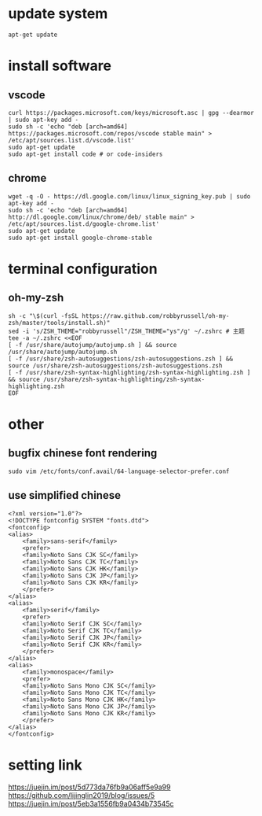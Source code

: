 # update system

    apt-get update

# install software

## vscode

    curl https://packages.microsoft.com/keys/microsoft.asc | gpg --dearmor | sudo apt-key add -
    sudo sh -c 'echo "deb [arch=amd64] https://packages.microsoft.com/repos/vscode stable main" > /etc/apt/sources.list.d/vscode.list'
    sudo apt-get update
    sudo apt-get install code # or code-insiders

## chrome

    wget -q -O - https://dl.google.com/linux/linux_signing_key.pub | sudo apt-key add -
    sudo sh -c 'echo "deb [arch=amd64] http://dl.google.com/linux/chrome/deb/ stable main" > /etc/apt/sources.list.d/google-chrome.list'
    sudo apt-get update
    sudo apt-get install google-chrome-stable

# terminal configuration

## oh-my-zsh

    sh -c "\$(curl -fsSL https://raw.github.com/robbyrussell/oh-my-zsh/master/tools/install.sh)"
    sed -i 's/ZSH_THEME="robbyrussell"/ZSH_THEME="ys"/g' ~/.zshrc # 主题
    tee -a ~/.zshrc <<EOF
    [ -f /usr/share/autojump/autojump.sh ] && source /usr/share/autojump/autojump.sh
    [ -f /usr/share/zsh-autosuggestions/zsh-autosuggestions.zsh ] && source /usr/share/zsh-autosuggestions/zsh-autosuggestions.zsh
    [ -f /usr/share/zsh-syntax-highlighting/zsh-syntax-highlighting.zsh ] && source /usr/share/zsh-syntax-highlighting/zsh-syntax-highlighting.zsh
    EOF

# other

## bugfix chinese font rendering

    sudo vim /etc/fonts/conf.avail/64-language-selector-prefer.conf

## use simplified chinese

    <?xml version="1.0"?>
    <!DOCTYPE fontconfig SYSTEM "fonts.dtd">
    <fontconfig>
    <alias>
        <family>sans-serif</family>
        <prefer>
        <family>Noto Sans CJK SC</family>
        <family>Noto Sans CJK TC</family>
        <family>Noto Sans CJK HK</family>
        <family>Noto Sans CJK JP</family>
        <family>Noto Sans CJK KR</family>
        </prefer>
    </alias>
    <alias>
        <family>serif</family>
        <prefer>
        <family>Noto Serif CJK SC</family>
        <family>Noto Serif CJK TC</family>
        <family>Noto Serif CJK JP</family>
        <family>Noto Serif CJK KR</family>
        </prefer>
    </alias>
    <alias>
        <family>monospace</family>
        <prefer>
        <family>Noto Sans Mono CJK SC</family>
        <family>Noto Sans Mono CJK TC</family>
        <family>Noto Sans Mono CJK HK</family>
        <family>Noto Sans Mono CJK JP</family>
        <family>Noto Sans Mono CJK KR</family>
        </prefer>
    </alias>
    </fontconfig>

# setting link

<https://juejin.im/post/5d773da76fb9a06aff5e9a99>  
<https://github.com/lijinglin2019/blog/issues/5>
<https://juejin.im/post/5eb3a1556fb9a0434b73545c>
